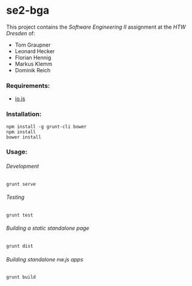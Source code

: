 # se2-bga

This project contains the *Software Engineering II* assignment at the *HTW Dresden* of:
- Tom Graupner
- Leonard Hecker
- Florian Hennig
- Markus Klemm
- Dominik Reich

### Requirements:
- [io.js](https://iojs.org/)

### Installation:
	npm install -g grunt-cli bower
	npm install
	bower install

### Usage:

###### Development
	grunt serve

###### Testing
	grunt test

###### Building a static standalone page
	grunt dist

###### Building standalone nw.js apps
	grunt build
